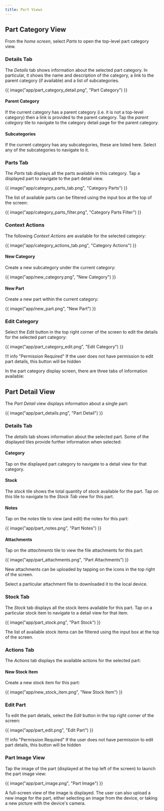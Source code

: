 ```yaml
---
title: Part Views
---
```


## Part Category View

From the *home screen*, select *Parts* to open the top-level part category view.

### Details Tab

The *Details* tab shows information about the selected part category. In particular, it shows the name and description of the category, a link to the parent category (if available) and a list of subcategories.

{{ image("app/part_category_detail.png", "Part Category") }}

#### Parent Category

If the current category has a parent category (i.e. it is not a top-level category) then a link is provided to the parent category. Tap the *parent category* tile to navigate to the category detail page for the parent category.

#### Subcategories

If the current category has any subcategories, these are listed here. Select any of the subcategories to navigate to it.

### Parts Tab

The *Parts* tab displays all the parts available in this category. Tap a displayed part to navigate to the part detail view.

{{ image("app/category_parts_tab.png", "Category Parts") }}

The list of available parts can be filtered using the input box at the top of the screen:

{{ image("app/category_parts_filter.png", "Category Parts Filter") }}

### Context Actions

The following *Context Actions* are available for the selected category:

{{ image("app/category_actions_tab.png", "Category Actions") }}

#### New Category

Create a new subcategory under the current category:

{{ image("app/new_category.png", "New Category") }}

#### New Part

Create a new part within the current category:

{{ image("app/new_part.png", "New Part") }}

### Edit Category

Select the *Edit* button in the top right corner of the screen to edit the details for the selected part category:

{{ image("app/part_category_edit.png", "Edit Category") }}

!!! info "Permission Required"
    If the user does not have permission to edit part details, this button will be hidden

In the part category display screen, there are three tabs of information available:

## Part Detail View

The *Part Detail* view displays information about a single part:

{{ image("app/part_details.png", "Part Detail") }}

### Details Tab

The *details* tab shows information about the selected part. Some of the displayed tiles provide further information when selected:

#### Category

Tap on the displayed part category to navigate to a detail view for that category.

#### Stock

The *stock* tile shows the total quantity of stock available for the part. Tap on this tile to navigate to the *Stock Tab* view for this part.

#### Notes

Tap on the *notes* tile to view (and edit) the notes for this part:

{{ image("app/part_notes.png", "Part Notes") }}

#### Attachments

Tap on the *attachments* tile to view the file attachments for this part:

{{ image("app/part_attachments.png", "Part Attachments") }}

New attachments can be uploaded by tapping on the icons in the top right of the screen.

Select a particular attachment file to downloaded it to the local device.

### Stock Tab

The *Stock* tab displays all the stock items available for this part. Tap on a particular stock item to navigate to a detail view for that item.

{{ image("app/part_stock.png", "Part Stock") }}

The list of available stock items can be filtered using the input box at the top of the screen.

### Actions Tab

The *Actions* tab displays the available actions for the selected part:

#### New Stock Item

Create a new stock item for this part:

{{ image("app/new_stock_item.png", "New Stock Item") }}

### Edit Part

To edit the part details, select the *Edit* button in the top right corner of the screen:

{{ image("app/part_edit.png", "Edit Part") }}

!!! info "Permission Required"
    If the user does not have permission to edit part details, this button will be hidden

### Part Image View

Tap the image of the part (displayed at the top left of the screen) to launch the part image view:

{{ image("app/part_image.png", "Part Image") }}

A full-screen view of the image is displayed. The user can also upload a new image for the part, either selecting an image from the device, or taking a new picture with the device's camera.
